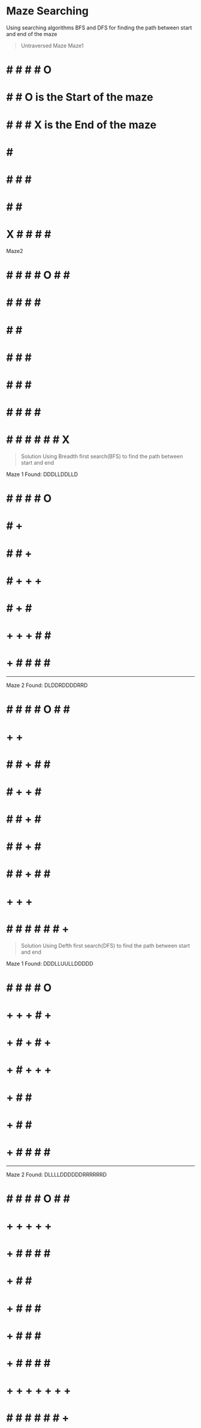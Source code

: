 # Maze Searching
Using searching algorithms BFS and DFS for finding the path between start and end of the maze

>Untraversed Maze
Maze1

# # # # # O #      
#       #   #        O is the Start of the maze
#   #   #   #        X is the End of the maze
#   #       #  
#   # # #   #  
#       # # #         
# X # # # # #  
Maze2

# # # # # O # # #  
#               #  
#   # #   # #   #  
#   #       #   #  
#   #   #   #   #  
#   #   #   #   #
#   #   #   # # #    
#               #  
# # # # # # # X #    

 >Solution Using Breadth first search(BFS) to find the path between start and end


Maze 1
Found: DDDLLDDLLD

#  #  #  #  #  O  #  
#           #  +  #  
#     #     #  +  #  
#     #  +  +  +  #  
#     #  +  #     #  
#  +  +  +  #  #  #  
#  +  #  #  #  #  # 
---
Maze 2
Found: DLDDRDDDDRRD      

#  #  #  #  #  O  #  #  #  
#           +  +        #  
#     #  #  +  #  #     #  
#     #     +  +  #     #  
#     #     #  +  #     #  
#     #     #  +  #     #  
#     #     #  +  #  #  #  
#              +  +  +  #  
#  #  #  #  #  #  #  +  #  



>Solution Using Defth first search(DFS) to find the path between start and end



Maze 1
Found: DDDLLUULLDDDDD

#  #  #  #  #  O  #  
#  +  +  +  #  +  #  
#  +  #  +  #  +  #  
#  +  #  +  +  +  #  
#  +  #     #     #  
#  +        #  #  #  
#  +  #  #  #  #  #  
---
Maze 2
Found: DLLLLDDDDDDRRRRRRD

#  #  #  #  #  O  #  #  #  
#  +  +  +  +  +        #
#  +  #  #     #  #     #
#  +  #           #     #
#  +  #     #     #     #
#  +  #     #     #     #
#  +  #     #     #  #  #
#  +  +  +  +  +  +  +  #
#  #  #  #  #  #  #  +  #
